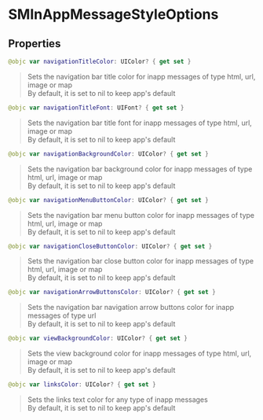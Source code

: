 # SMInAppMessageStyleOptions

## Properties
```swift
@objc var navigationTitleColor: UIColor? { get set }
```

>Sets the navigation bar title color for inapp messages of type html, url, image or map<br/>By default, it is set to nil to keep app's default<br/>

```swift
@objc var navigationTitleFont: UIFont? { get set }
```

>Sets the navigation bar title font for inapp messages of type html, url, image or map<br/>By default, it is set to nil to keep app's default

```swift
@objc var navigationBackgroundColor: UIColor? { get set }
```

>Sets the navigation bar background color for inapp messages of type html, url, image or map<br/>By default, it is set to nil to keep app's default

```swift
@objc var navigationMenuButtonColor: UIColor? { get set }
```

>Sets the navigation bar menu button color for inapp messages of type html, url, image or map<br/>By default, it is set to nil to keep app's default

```swift
@objc var navigationCloseButtonColor: UIColor? { get set }
```

>Sets the navigation bar close button color for inapp messages of type html, url, image or map<br/>By default, it is set to nil to keep app's default

```swift
@objc var navigationArrowButtonsColor: UIColor? { get set }
```

>Sets the navigation bar navigation arrow buttons color for inapp messages of type url<br/>By default, it is set to nil to keep app's default

```swift
@objc var viewBackgroundColor: UIColor? { get set }
```

>Sets the view background color for inapp messages of type html, url, image or map<br/>By default, it is set to nil to keep app's default

```swift
@objc var linksColor: UIColor? { get set }
```

>Sets the links text color for any type of inapp messages<br/>By default, it is set to nil to keep app's default

